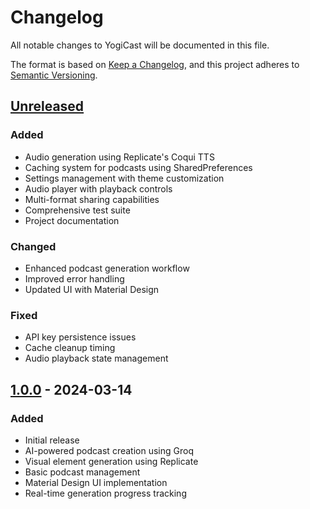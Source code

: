 # Changelog

All notable changes to YogiCast will be documented in this file.

The format is based on [Keep a Changelog](https://keepachangelog.com/en/1.0.0/),
and this project adheres to [Semantic Versioning](https://semver.org/spec/v2.0.0.html).

## [Unreleased]

### Added
- Audio generation using Replicate's Coqui TTS
- Caching system for podcasts using SharedPreferences
- Settings management with theme customization
- Audio player with playback controls
- Multi-format sharing capabilities
- Comprehensive test suite
- Project documentation

### Changed
- Enhanced podcast generation workflow
- Improved error handling
- Updated UI with Material Design

### Fixed
- API key persistence issues
- Cache cleanup timing
- Audio playback state management

## [1.0.0] - 2024-03-14

### Added
- Initial release
- AI-powered podcast creation using Groq
- Visual element generation using Replicate
- Basic podcast management
- Material Design UI implementation
- Real-time generation progress tracking

[Unreleased]: https://github.com/yourusername/yogicast/compare/v1.0.0...HEAD
[1.0.0]: https://github.com/yourusername/yogicast/releases/tag/v1.0.0
